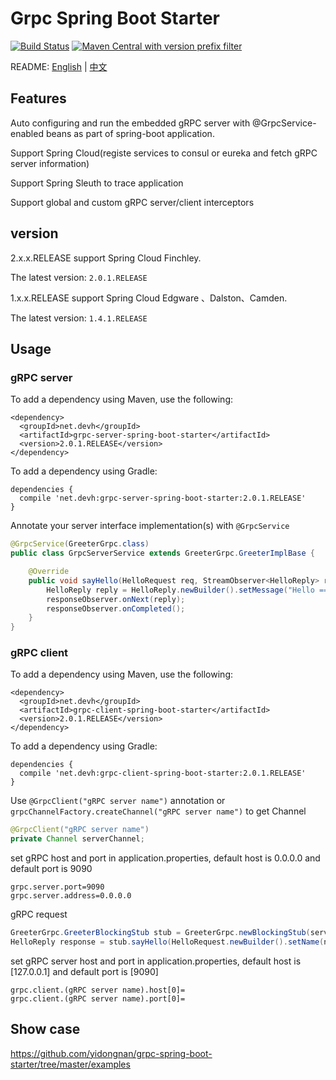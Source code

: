 # Grpc Spring Boot Starter

[![Build Status](https://travis-ci.org/yidongnan/grpc-spring-boot-starter.svg?branch=master)](https://travis-ci.org/yidongnan/grpc-spring-boot-starter)
[![Maven Central with version prefix filter](https://img.shields.io/maven-central/v/net.devh/grpc-spring-boot-starter.svg)](http://search.maven.org/#search%7Cga%7C1%7Cg%3A%22net.devh%22%20grpc)

README: [English](https://github.com/yidongnan/grpc-spring-boot-starter/blob/master/README.md) | [中文](https://github.com/yidongnan/grpc-spring-boot-starter/blob/master/README-zh.md)

## Features
Auto configuring and run the embedded gRPC server with @GrpcService-enabled beans as part of spring-boot application.

Support Spring Cloud(registe services to consul or eureka and fetch gRPC server information)

Support Spring Sleuth to trace application

Support global and custom gRPC server/client interceptors

## version

2.x.x.RELEASE support Spring Cloud Finchley.
 
The latest version: ``2.0.1.RELEASE``

1.x.x.RELEASE support Spring Cloud Edgware 、Dalston、Camden. 

The latest version: ``1.4.1.RELEASE``

## Usage

### gRPC server

To add a dependency using Maven, use the following:

````
<dependency>
  <groupId>net.devh</groupId>
  <artifactId>grpc-server-spring-boot-starter</artifactId>
  <version>2.0.1.RELEASE</version>
</dependency>
````

To add a dependency using Gradle:

````
dependencies {
  compile 'net.devh:grpc-server-spring-boot-starter:2.0.1.RELEASE'
}
````

Annotate your server interface implementation(s) with ``@GrpcService``
````java
@GrpcService(GreeterGrpc.class)
public class GrpcServerService extends GreeterGrpc.GreeterImplBase {

    @Override
    public void sayHello(HelloRequest req, StreamObserver<HelloReply> responseObserver) {
        HelloReply reply = HelloReply.newBuilder().setMessage("Hello ====> " + req.getName()).build();
        responseObserver.onNext(reply);
        responseObserver.onCompleted();
    }
}
````
### gRPC client

To add a dependency using Maven, use the following:

````
<dependency>
  <groupId>net.devh</groupId>
  <artifactId>grpc-client-spring-boot-starter</artifactId>
  <version>2.0.1.RELEASE</version>
</dependency>
````

To add a dependency using Gradle:

````
dependencies {
  compile 'net.devh:grpc-client-spring-boot-starter:2.0.1.RELEASE'
}
````

Use ``@GrpcClient("gRPC server name")`` annotation or ``grpcChannelFactory.createChannel("gRPC server name")`` to get Channel

````java
@GrpcClient("gRPC server name")
private Channel serverChannel;
````

set gRPC host and port in application.properties, default host is 0.0.0.0 and default port is 9090

````
grpc.server.port=9090
grpc.server.address=0.0.0.0
````

gRPC request

````java
GreeterGrpc.GreeterBlockingStub stub = GreeterGrpc.newBlockingStub(serverChannel);
HelloReply response = stub.sayHello(HelloRequest.newBuilder().setName(name).build());
````

set gRPC server host and port in application.properties, default host is [127.0.0.1] and default port is [9090]

````
grpc.client.(gRPC server name).host[0]=
grpc.client.(gRPC server name).port[0]=
````

## Show case
https://github.com/yidongnan/grpc-spring-boot-starter/tree/master/examples
